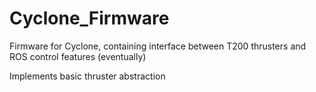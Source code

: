 # Cyclone_Firmware
Firmware for Cyclone, containing interface between T200 thrusters and ROS control features (eventually)

Implements basic thruster abstraction
